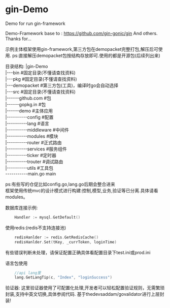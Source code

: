 # gin-Demo
Demo for run gin-framework


Demo-Framework base to : https://github.com/gin-gonic/gin
And others. 
Thanks for...

示例主体框架使用gin-framework,第三方包在demopacket完整打包,解压后可使用.
ps:直接解压demopacket包按结构存放即可.使用的都是开源包(后续列出来)


目录结构:
|gin-Demo<br> 
|---bin          #固定目录(不懂请查找资料)<br> 
|---pkg          #固定目录(不懂请查找资料)<br> 
|---demopacket   #第三方包(工具)，编译时go会自动选择<br> 
|---src          #固定目录(不懂请查找资料)<br> 
|------github.com   #包<br> 
|------gopkg.in     #包<br> 
|------demo         #主体应用<br> 
|----------config      #配置<br> 
|----------lang        #语言<br> 
|----------middleware  #中间件<br> 
|----------modules     #模块<br> 
|----------router      #正式路由<br> 
|----------services    #服务组件<br> 
|----------ticker      #定时器<br> 
|----------trouter     #调试路由<br> 
|----------utils       #工具包<br> 
-----------main.go     main<br> 

ps:有些写的仓促比如config.go,lang.go后期会整合进来<br> 
框架使用传统mvc的设计模式进行构建:控制,模型,业务,验证等已分离.具体请看modules。

数据库连接示例:
```go
    Handler := mysql.GetDefault()
```

使用redis:(redis不支持连接池)

```go
    redisHanlder := redis.GetRedisCache()
    redisHanlder.Set(tKey, _currToken, loginTime)
```
有些错误判断未处理，请保证配置正确具体看配置目录下test.ini或prod.ini

语言包使用
```go
    //api lang里
    lang.GetLangTip(c, "Index", "loginSuccess")
```


验证器:
这里验证器使用了可配置化处理,开发者可以轻松配置验证规则，无需繁琐封装,支持中英文切换,具体参阅代码.
基于thedevsaddam/govalidator进行上层封装!




